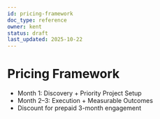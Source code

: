 ```yaml
---
id: pricing-framework
doc_type: reference
owner: kent
status: draft
last_updated: 2025-10-22
---
```


# Pricing Framework
- Month 1: Discovery + Priority Project Setup
- Month 2–3: Execution + Measurable Outcomes
- Discount for prepaid 3-month engagement
